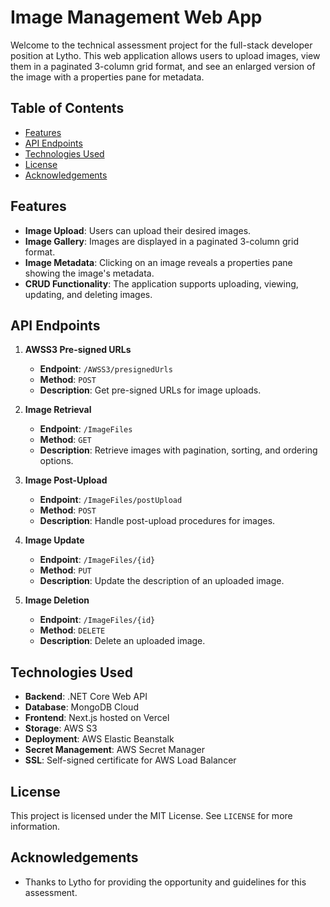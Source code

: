 # Image Management Web App

Welcome to the technical assessment project for the full-stack developer position at Lytho. This web application allows users to upload images, view them in a paginated 3-column grid format, and see an enlarged version of the image with a properties pane for metadata. 

## Table of Contents

- [Features](#features)
- [API Endpoints](#api-endpoints)
- [Technologies Used](#technologies-used)
- [License](#license)
- [Acknowledgements](#acknowledgements)

## Features

- **Image Upload**: Users can upload their desired images.
- **Image Gallery**: Images are displayed in a paginated 3-column grid format.
- **Image Metadata**: Clicking on an image reveals a properties pane showing the image's metadata.
- **CRUD Functionality**: The application supports uploading, viewing, updating, and deleting images.

## API Endpoints

1. **AWSS3 Pre-signed URLs**
   - **Endpoint**: `/AWSS3/presignedUrls`
   - **Method**: `POST`
   - **Description**: Get pre-signed URLs for image uploads.
   
2. **Image Retrieval**
   - **Endpoint**: `/ImageFiles`
   - **Method**: `GET`
   - **Description**: Retrieve images with pagination, sorting, and ordering options.
   
3. **Image Post-Upload**
   - **Endpoint**: `/ImageFiles/postUpload`
   - **Method**: `POST`
   - **Description**: Handle post-upload procedures for images.
   
4. **Image Update**
   - **Endpoint**: `/ImageFiles/{id}`
   - **Method**: `PUT`
   - **Description**: Update the description of an uploaded image.
   
5. **Image Deletion**
   - **Endpoint**: `/ImageFiles/{id}`
   - **Method**: `DELETE`
   - **Description**: Delete an uploaded image.

## Technologies Used

- **Backend**: .NET Core Web API
- **Database**: MongoDB Cloud
- **Frontend**: Next.js hosted on Vercel
- **Storage**: AWS S3
- **Deployment**: AWS Elastic Beanstalk
- **Secret Management**: AWS Secret Manager
- **SSL**: Self-signed certificate for AWS Load Balancer

## License

This project is licensed under the MIT License. See `LICENSE` for more information.

## Acknowledgements

- Thanks to Lytho for providing the opportunity and guidelines for this assessment.
 
 
